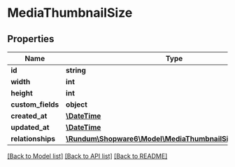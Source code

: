 # MediaThumbnailSize

## Properties
Name | Type | Description | Notes
------------ | ------------- | ------------- | -------------
**id** | **string** |  | [optional] 
**width** | **int** |  | 
**height** | **int** |  | 
**custom_fields** | **object** |  | [optional] 
**created_at** | [**\DateTime**](\DateTime.md) |  | 
**updated_at** | [**\DateTime**](\DateTime.md) |  | [optional] 
**relationships** | [**\Rundum\Shopware6\Model\MediaThumbnailSizeRelationships**](MediaThumbnailSizeRelationships.md) |  | [optional] 

[[Back to Model list]](../../README.md#documentation-for-models) [[Back to API list]](../../README.md#documentation-for-api-endpoints) [[Back to README]](../../README.md)

